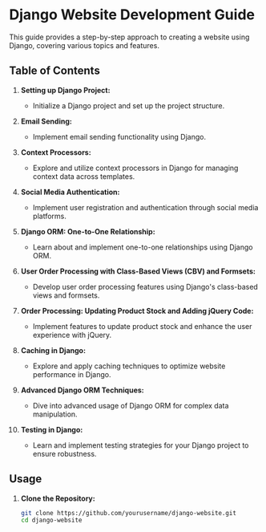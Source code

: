 # Django Website Development Guide

This guide provides a step-by-step approach to creating a website using Django, covering various topics and features.

## Table of Contents

1. **Setting up Django Project:**
   - Initialize a Django project and set up the project structure.

2. **Email Sending:**
   - Implement email sending functionality using Django.

3. **Context Processors:**
   - Explore and utilize context processors in Django for managing context data across templates.

4. **Social Media Authentication:**
   - Implement user registration and authentication through social media platforms.

5. **Django ORM: One-to-One Relationship:**
   - Learn about and implement one-to-one relationships using Django ORM.

6. **User Order Processing with Class-Based Views (CBV) and Formsets:**
   - Develop user order processing features using Django's class-based views and formsets.

7. **Order Processing: Updating Product Stock and Adding jQuery Code:**
   - Implement features to update product stock and enhance the user experience with jQuery.

8. **Caching in Django:**
   - Explore and apply caching techniques to optimize website performance in Django.

9. **Advanced Django ORM Techniques:**
   - Dive into advanced usage of Django ORM for complex data manipulation.

10. **Testing in Django:**
    - Learn and implement testing strategies for your Django project to ensure robustness.

## Usage

1. **Clone the Repository:**

   ```bash
   git clone https://github.com/yourusername/django-website.git
   cd django-website
